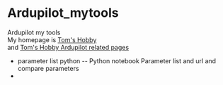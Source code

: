 # Ardupilot_mytools
Ardupilot my tools   
My homepage is [Tom's Hobby](https://tom2rd.sakura.ne.jp/wp/)  
  and [Tom's Hobby Ardupilot related pages](https://tom2rd.sakura.ne.jp/wp/?s=Ardupilot)  
 
- parameter list python
-- Python notebook Parameter list and url  and compare parameters
- 
